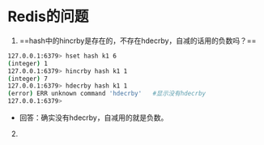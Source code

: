 # Redis的问题

1. ==hash中的hincrby是存在的，不存在hdecrby，自减的话用的负数吗？==

```bash
127.0.0.1:6379> hset hash k1 6
(integer) 1
127.0.0.1:6379> hincrby hash k1 1
(integer) 7
127.0.0.1:6379> hdecrby hash k1 1
(error) ERR unknown command 'hdecrby'   #显示没有hdecrby
127.0.0.1:6379>
```

- 回答：确实没有hdecrby，自减用的就是负数。

2. 